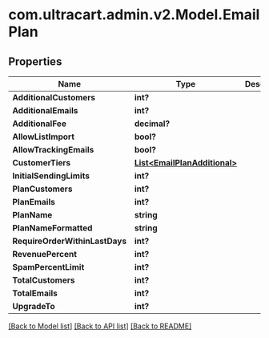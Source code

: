 # com.ultracart.admin.v2.Model.EmailPlan
## Properties

Name | Type | Description | Notes
------------ | ------------- | ------------- | -------------
**AdditionalCustomers** | **int?** |  | [optional] 
**AdditionalEmails** | **int?** |  | [optional] 
**AdditionalFee** | **decimal?** |  | [optional] 
**AllowListImport** | **bool?** |  | [optional] 
**AllowTrackingEmails** | **bool?** |  | [optional] 
**CustomerTiers** | [**List&lt;EmailPlanAdditional&gt;**](EmailPlanAdditional.md) |  | [optional] 
**InitialSendingLimits** | **int?** |  | [optional] 
**PlanCustomers** | **int?** |  | [optional] 
**PlanEmails** | **int?** |  | [optional] 
**PlanName** | **string** |  | [optional] 
**PlanNameFormatted** | **string** |  | [optional] 
**RequireOrderWithinLastDays** | **int?** |  | [optional] 
**RevenuePercent** | **int?** |  | [optional] 
**SpamPercentLimit** | **int?** |  | [optional] 
**TotalCustomers** | **int?** |  | [optional] 
**TotalEmails** | **int?** |  | [optional] 
**UpgradeTo** | **int?** |  | [optional] 


[[Back to Model list]](../README.md#documentation-for-models) [[Back to API list]](../README.md#documentation-for-api-endpoints) [[Back to README]](../README.md)

